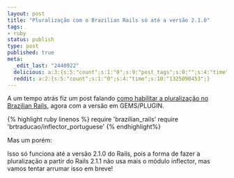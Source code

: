 ```yaml
---
layout: post
title: "Pluralização com o Brazilian Rails só até a versão 2.1.0"
tags:
- ruby
status: publish
type: post
published: true
meta:
  _edit_last: "2440922"
  delicious: a:3:{s:5:"count";s:1:"0";s:9:"post_tags";s:0:"";s:4:"time";s:10:"1231248306";}
  reddit: a:2:{s:5:"count";s:1:"0";s:4:"time";s:10:"1325090453";}
---
```

A um tempo atrás fiz um post falando [como habilitar a pluralização no Brazilian Rails](http://tinogomes.wordpress.com/2008/09/03/pluralizacao-com-o-brazilian-rails/), agora com a versão em GEMS/PLUGIN.

{% highlight ruby linenos %}
require 'brazilian_rails'
require 'brtraducao/inflector_portuguese'
{% endhighlight%}

Mas um porém:

Isso só funciona até a versão 2.1.0 do Rails, pois a forma de fazer a pluralização a partir do Rails 2.1.1 não usa mais o módulo inflector, mas vamos tentar arrumar isso em breve!
